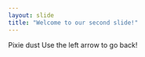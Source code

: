 ```yaml
---
layout: slide
title: "Welcome to our second slide!"
---
```

Pixie dust
Use the left arrow to go back!
